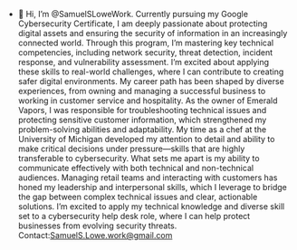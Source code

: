 - 👋 Hi, I’m @SamuelSLoweWork.
 Currently pursuing my Google Cybersecurity Certificate, I am deeply passionate about protecting digital assets and ensuring the security of information in an increasingly connected world. Through this program, I’m mastering key technical competencies, including network security, threat detection, incident response, and vulnerability assessment. I’m excited about applying these skills to real-world challenges, where I can contribute to creating safer digital environments.
My career path has been shaped by diverse experiences, from owning and managing a successful business to working in customer service and hospitality. As the owner of Emerald Vapors, I was responsible for troubleshooting technical issues and protecting sensitive customer information, which strengthened my problem-solving abilities and adaptability. My time as a chef at the University of Michigan developed my attention to detail and ability to make critical decisions under pressure—skills that are highly transferable to cybersecurity.
 What sets me apart is my ability to communicate effectively with both technical and non-technical audiences. Managing retail teams and interacting with customers has honed my leadership and interpersonal skills, which I leverage to bridge the gap between complex technical issues and clear, actionable solutions. I’m excited to apply my technical knowledge and diverse skill set to a cybersecurity help desk role, where I can help protect businesses from evolving security threats.
Contact:SamuelS.Lowe.work@gmail.com
